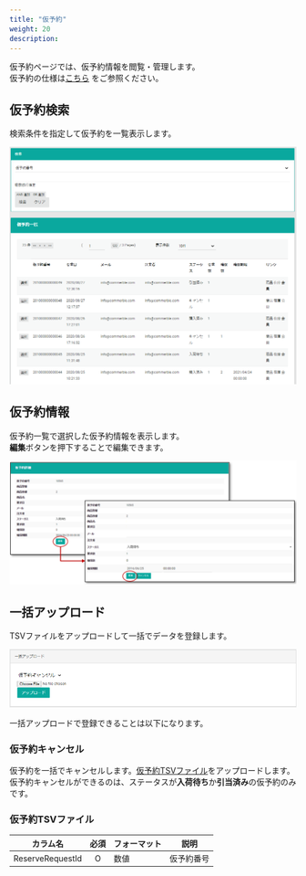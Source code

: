 ```yaml
---
title: "仮予約"
weight: 20
description: 
---
```


仮予約ページでは、仮予約情報を閲覧・管理します。  
仮予約の仕様は[こちら](../../../reserve-order) をご参照ください。

## 仮予約検索
検索条件を指定して仮予約を一覧表示します。

![検索](search.png)

## 仮予約情報
仮予約一覧で選択した仮予約情報を表示します。  
**編集**ボタンを押下することで編集できます。

![詳細](detail.png)

## 一括アップロード
TSVファイルをアップロードして一括でデータを登録します。

![一括アップロード](bulk-upload.png)

一括アップロードで登録できることは以下になります。

### 仮予約キャンセル
仮予約を一括でキャンセルします。[仮予約TSVファイル](.#仮予約tsvファイル)をアップロードします。  
仮予約キャンセルができるのは、ステータスが**入荷待ち**か**引当済み**の仮予約のみです。

### 仮予約TSVファイル

|     カラム名     | 必須  | フォーマット |    説明    |
| ---------------- | :---: | ------------ | ---------- |
| ReserveRequestId |   O   | 数値         | 仮予約番号 |


